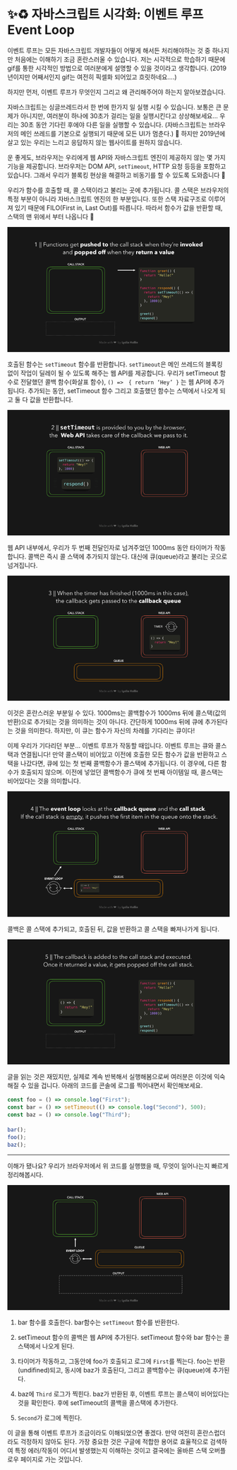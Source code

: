 # ✨♻️ 자바스크립트 시각화: 이벤트 루프 Event Loop

이벤트 루프는 모든 자바스크립트 개발자들이 어떻게 해서든 처리해야하는 것 중 하나지만 처음에는 이해하기 조금 혼란스러울 수 있습니다. 저는 시각적으로 학습하기 때문에 gif를 통한 시각적인 방법으로 여러분에게 설명할 수 있을 것이라고 생각합니다. (2019년이지만 어째서인지 gif는 여전히 픽셀화 되어있고 흐릿하네요....)

하지만 먼저, 이벤트 루프가 무엇인지 그리고 왜 관리해주어야 하는지 알아보겠습니다.

자바스크립트는 싱글쓰레드라서 한 번에 한가지 일 실행 시킬 수 있습니다. 보통은 큰 문제가 아니지만, 여러분이 하나에 30초가 걸리는 일을 실행시킨다고 상상해보세요... 우리는 30초 동안 기다린 후에야 다른 일을 실행할 수 있습니다. (자바스크립트는 브라우저의 메인 쓰레드를 기본으로 실행되기 때문에 모든 UI가 멈춘다.) 😬 하지만 2019년에 살고 있는 우리는 느리고 응답하지 않는 웹사이트를 원하지 않습니다.

운 좋게도, 브라우저는 우리에게 웹 API와 자바스크립트 엔진이 제공하지 않는 몇 가지 기능을 제공합니다. 브라우저는 DOM API, `setTimeout`, HTTP 요청 등등을 포함하고 있습니다. 그래서 우리가 블록킹 현상을 해결하고 비동기를 할 수 있도록 도와줍니다 🚀

우리가 함수를 호출할 때, 콜 스택이라고 불리는 곳에 추가됩니다. 콜 스택은 브라우저의 특정 부분이 아니라 자바스크립트 엔진의 한 부분입니다. 또한 스택 자료구조로 이루어져 있기 때문에 FILO(First in, Last Out)를 따릅니다. 따라서 함수가 값을 반환할 때, 스택의 맨 위에서 부터 나옵니다 👋

![first-event-loop](./gifs/eventLoop1.gif)

호출된 함수는 `setTimeout` 함수를 반환합니다. `setTimeout`은 메인 쓰레드의 블록킹 없이 작업이 딜레이 될 수 있도록 해주는 웹 API를 제공합니다. 우리가 setTimeout 함수로 전달했던 콜백 함수(화살표 함수), `() =>　{ return ‘Hey’ }` 는 웹 API에 추가됩니다. 추가되는 동안, setTimeout 함수 그리고 호출했던 함수는 스택에서 나오게 되고 둘 다 값을 반환합니다.

![second-event-loop](./gifs/eventLoop2.gif)

웹 API 내부에서, 우리가 두 번째 전달인자로 넘겨주었던 1000ms 동안 타이머가 작동합니다. 콜백은 즉시 콜 스택에 추가되지 않는다. 대신에 큐(queue)라고 불리는 곳으로 넘겨집니다.

![third-event-loop](./gifs/eventLoop3.gif)

이것은 혼란스러운 부분일 수 있다. 1000ms는 콜백함수가 1000ms 뒤에 콜스택(값의 반환)으로 추가되는 것을 의미하는 것이 아니다. 간단하게 1000ms 뒤에 큐에 추가된다는 것을 의미한다. 하지만, 이 큐는 함수가 자신의 차례를 기다리는 큐이다!

이제 우리가 기다리던 부분... 이벤트 루프가 작동할 때입니다. 이벤트 루프는 큐와 콜스택과 연결됩니다! 만약 콜스택이 비어있고 이전에 호출한 모든 함수가 값을 반환하고 스택을 나갔다면, 큐에 있는 첫 번째 콜백함수가 콜스택에 추가됩니다. 이 경우에, 다른 함수가 호출되지 않으며. 이전에 넣었던 콜백함수가 큐에 첫 번째 아이템일 때, 콜스택는 비어있다는 것을 의미합니다.

![fourth-event-loop](./gifs/eventLoop4.gif)

콜백은 콜 스택에 추가되고, 호출된 뒤, 값을 반환하고 콜 스택을 빠져나가게 됩니다.

![fifth-event-loop](./gifs/eventLoop5.gif)

글을 읽는 것은 재밌지만, 실제로 계속 반복해서 실행해봄으로써 여러분은 이것에 익숙해질 수 있을 겁니다. 아래의 코드를 콘솔에 로그를 찍어내면서 확인해보세요.

```javascript
const foo = () => console.log("First");
const bar = () => setTimeout(() => console.log("Second"), 500);
const baz = () => console.log("Third");

bar();
foo();
baz();
```

---

이해가 됐나요? 우리가 브라우저에서 위 코드를 실행했을 때, 무엇이 일어나는지 빠르게 정리해봅시다.

![final-event-loop](./gifs/eventLoopEnd.gif)

1. bar 함수를 호출한다. bar함수는 `setTimeout` 함수를 반환한다.

2. setTimeout 함수의 콜백은 웹 API에 추가된다. setTimeout 함수와 bar 함수는 콜스택에서 나오게 된다.

3. 타이머가 작동하고, 그동안에 foo가 호출되고 로그에 `First`를 찍는다. foo는 반환(undifined)되고, 동시에 baz가 호출된다, 그리고 콜백함수는 큐(queue)에 추가된다.

4. baz에 `Third` 로그가 찍힌다. baz가 반환된 후, 이벤트 루프는 콜스택이 비어있다는 것을 확인한다. 후에 setTimeout의 콜백을 콜스택에 추가한다.

5. `Second`가 로그에 찍힌다.

이 글을 통해 이벤트 루프가 조금이라도 이해되었으면 좋겠다. 만약 여전히 혼란스럽더라도 걱정하지 않아도 된다. 가장 중요한 것은 구글에 적합한 용어로 효율적으로 검색하여 특정 에러/작동이 어디서 발생했는지 이해하는 것이고 결국에는 올바른 스택 오버플로우 페이지로 가는 것입니다.

